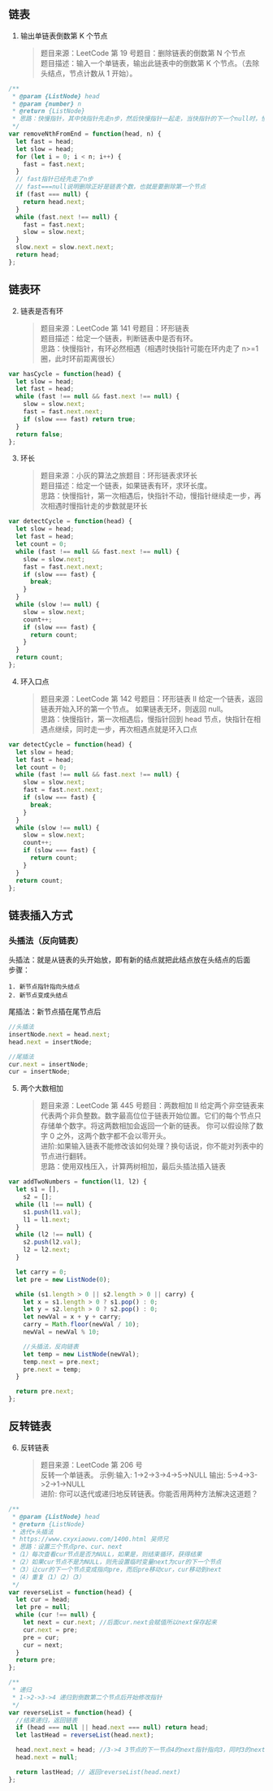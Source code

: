 ## 链表

1. 输出单链表倒数第 K 个节点
   > 题目来源：LeetCode 第 19 号题目：删除链表的倒数第 N 个节点  
   > 题目描述：输入一个单链表，输出此链表中的倒数第 K 个节点。（去除头结点，节点计数从 1 开始）。

```js
/**
 * @param {ListNode} head
 * @param {number} n
 * @return {ListNode}
 * 思路：快慢指针，其中快指针先走n步，然后快慢指针一起走，当快指针的下一个null时，慢指针下一个是要删除的对象。
 */
var removeNthFromEnd = function(head, n) {
  let fast = head;
  let slow = head;
  for (let i = 0; i < n; i++) {
    fast = fast.next;
  }
  // fast指针已经先走了n步
  // fast===null说明删除正好是链表个数，也就是要删除第一个节点
  if (fast === null) {
    return head.next;
  }
  while (fast.next !== null) {
    fast = fast.next;
    slow = slow.next;
  }
  slow.next = slow.next.next;
  return head;
};
```

## 链表环

2. 链表是否有环

   > 题目来源：LeetCode 第 141 号题目：环形链表  
   > 题目描述：给定一个链表，判断链表中是否有环。  
   > 思路：快慢指针，有环必然相遇（相遇时快指针可能在环内走了 n>=1 圈，此时环前距离很长）

```js
var hasCycle = function(head) {
  let slow = head;
  let fast = head;
  while (fast !== null && fast.next !== null) {
    slow = slow.next;
    fast = fast.next.next;
    if (slow === fast) return true;
  }
  return false;
};
```

3. 环长

   > 题目来源：小灰的算法之旅题目：环形链表求环长  
   > 题目描述：给定一个链表，如果链表有环，求环长度。  
   > 思路：快慢指针，第一次相遇后，快指针不动，慢指针继续走一步，再次相遇时慢指针走的步数就是环长

```js
var detectCycle = function(head) {
  let slow = head;
  let fast = head;
  let count = 0;
  while (fast !== null && fast.next !== null) {
    slow = slow.next;
    fast = fast.next.next;
    if (slow === fast) {
      break;
    }
  }
  while (slow !== null) {
    slow = slow.next;
    count++;
    if (slow === fast) {
      return count;
    }
  }
  return count;
};
```

4. 环入口点

   > 题目来源：LeetCode 第 142 号题目：环形链表 II
   > 给定一个链表，返回链表开始入环的第一个节点。 如果链表无环，则返回 null。  
   > 思路：快慢指针，第一次相遇后，慢指针回到 head 节点，快指针在相遇点继续，同时走一步，再次相遇点就是环入口点

```js
var detectCycle = function(head) {
  let slow = head;
  let fast = head;
  let count = 0;
  while (fast !== null && fast.next !== null) {
    slow = slow.next;
    fast = fast.next.next;
    if (slow === fast) {
      break;
    }
  }
  while (slow !== null) {
    slow = slow.next;
    count++;
    if (slow === fast) {
      return count;
    }
  }
  return count;
};
```

## 链表插入方式

### 头插法（反向链表）

头插法：就是从链表的头开始放，即有新的结点就把此结点放在头结点的后面  
步骤：

    1. 新节点指针指向头结点
    2. 新节点变成头结点

尾插法：新节点插在尾节点后

```js
//头插法
insertNode.next = head.next;
head.next = insertNode;

//尾插法
cur.next = insertNode;
cur = insertNode;
```

5. 两个大数相加

   > 题目来源：LeetCode 第 445 号题目：两数相加 II
   > 给定两个非空链表来代表两个非负整数。数字最高位位于链表开始位置。它们的每个节点只存储单个数字。将这两数相加会返回一个新的链表。
   > 你可以假设除了数字 0 之外，这两个数字都不会以零开头。  
   > 进阶:如果输入链表不能修改该如何处理？换句话说，你不能对列表中的节点进行翻转。  
   > 思路：使用双栈压入，计算两树相加，最后头插法插入链表

```js
var addTwoNumbers = function(l1, l2) {
  let s1 = [],
    s2 = [];
  while (l1 !== null) {
    s1.push(l1.val);
    l1 = l1.next;
  }
  while (l2 !== null) {
    s2.push(l2.val);
    l2 = l2.next;
  }

  let carry = 0;
  let pre = new ListNode(0);

  while (s1.length > 0 || s2.length > 0 || carry) {
    let x = s1.length > 0 ? s1.pop() : 0;
    let y = s2.length > 0 ? s2.pop() : 0;
    let newVal = x + y + carry;
    carry = Math.floor(newVal / 10);
    newVal = newVal % 10;

    //头插法，反向链表
    let temp = new ListNode(newVal);
    temp.next = pre.next;
    pre.next = temp;
  }

  return pre.next;
};
```

## 反转链表

6. 反转链表

   > 题目来源：LeetCode 第 206 号  
   > 反转一个单链表。
   > 示例:输入: 1->2->3->4->5->NULL 输出: 5->4->3->2->1->NULL  
   > 进阶: 你可以迭代或递归地反转链表。你能否用两种方法解决这道题？

```js
/**
 * @param {ListNode} head
 * @return {ListNode}
 * 迭代+头插法
 * https://www.cxyxiaowu.com/1400.html 吴师兄
 * 思路：设置三个节点pre、cur、next
 *（1）每次查看cur节点是否为NULL，如果是，则结束循环，获得结果
 *（2）如果cur节点不是为NULL，则先设置临时变量next为cur的下一个节点
 *（3）让cur的下一个节点变成指向pre，而后pre移动cur，cur移动到next
 *（4）重复（1）（2）（3）
 */
var reverseList = function(head) {
  let cur = head;
  let pre = null;
  while (cur !== null) {
    let next = cur.next; //后面cur.next会赋值所以next保存起来
    cur.next = pre;
    pre = cur;
    cur = next;
  }
  return pre;
};

/**
 * 递归
 * 1->2->3->4 递归到倒数第二个节点后开始修改指针
 */
var reverseList = function(head) {
  //结束递归，返回链表
  if (head === null || head.next === null) return head;
  let lastHead = reverseList(head.next);

  head.next.next = head; //3->4 3节点的下一节点4的next指针指向3，同时3的next指向空
  head.next = null;

  return lastHead; // 返回reverseList(head.next)
};
```

